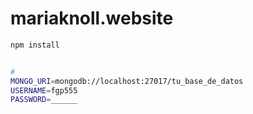 # mariaknoll.website

```bash
npm install



```

```bash
# 
MONGO_URI=mongodb://localhost:27017/tu_base_de_datos
USERNAME=fgp555
PASSWORD=______

```